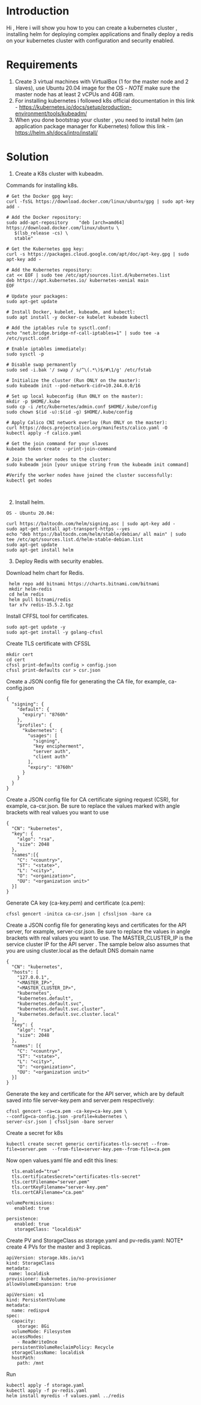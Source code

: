 # Introduction

Hi , Here i will show you how to you can create a kubernetes cluster , installing helm for deploying complex applications and finally deploy a redis on your kubernetes cluster with configuration and security enabled.


# Requirements

1. Create 3 virtual machines with VirtualBox (1 for the master node and 2 slaves), use Ubuntu 20.04 image for the OS - *NOTE* make sure the master node has at least 2 vCPUs and 4GB ram.
2. For installing kubernetes i followed k8s official documentation in this link - https://kubernetes.io/docs/setup/production-environment/tools/kubeadm/
3. When you done bootstrap your cluster , you need to install helm (an application package manager for Kubernetes) follow this link - https://helm.sh/docs/intro/install/


# Solution

1. Create a K8s cluster with kubeadm.


Commands for installing k8s.

```
# Get the Docker gpg key:
curl -fsSL https://download.docker.com/linux/ubuntu/gpg | sudo apt-key add -

# Add the Docker repository:
sudo add-apt-repository    "deb [arch=amd64] https://download.docker.com/linux/ubuntu \
   $(lsb_release -cs) \
   stable"

# Get the Kubernetes gpg key:
curl -s https://packages.cloud.google.com/apt/doc/apt-key.gpg | sudo apt-key add -

# Add the Kubernetes repository:
cat << EOF | sudo tee /etc/apt/sources.list.d/kubernetes.list
deb https://apt.kubernetes.io/ kubernetes-xenial main
EOF

# Update your packages:
sudo apt-get update

# Install Docker, kubelet, kubeadm, and kubectl:
sudo apt install -y docker-ce kubelet kubeadm kubectl

# Add the iptables rule to sysctl.conf:
echo "net.bridge.bridge-nf-call-iptables=1" | sudo tee -a /etc/sysctl.conf

# Enable iptables immediately:
sudo sysctl -p

# Disable swap permanently
sudo sed -i.bak '/ swap / s/^\(.*\)$/#\1/g' /etc/fstab

# Initialize the cluster (Run ONLY on the master):
sudo kubeadm init --pod-network-cidr=10.244.0.0/16

# Set up local kubeconfig (Run ONLY on the master):
mkdir -p $HOME/.kube
sudo cp -i /etc/kubernetes/admin.conf $HOME/.kube/config
sudo chown $(id -u):$(id -g) $HOME/.kube/config

# Apply Calico CNI network overlay (Run ONLY on the master):
curl https://docs.projectcalico.org/manifests/calico.yaml -O
kubectl apply -f calico.yaml

# Get the join command for your slaves
kubeadm token create --print-join-command 

# Join the worker nodes to the cluster:
sudo kubeadm join [your unique string from the kubeadm init command]

#Verify the worker nodes have joined the cluster successfully:
kubectl get nodes

  
```
2. Install helm.

```
OS - Ubuntu 20.04:

curl https://baltocdn.com/helm/signing.asc | sudo apt-key add -
sudo apt-get install apt-transport-https --yes
echo "deb https://baltocdn.com/helm/stable/debian/ all main" | sudo tee /etc/apt/sources.list.d/helm-stable-debian.list
sudo apt-get update
sudo apt-get install helm

```

3. Deploy Redis with security enables.

Download helm chart for Redis.

```
 helm repo add bitnami https://charts.bitnami.com/bitnami
 mkdir helm-redis
 cd helm redis
 helm pull bitnami/redis    
 tar xfv redis-15.5.2.tgz

```
Install CFFSL tool for certificates.

``` 
sudo apt-get update -y
sudo apt-get install -y golang-cfssl
```

Create TLS certificate with CFSSL

```
mkdir cert
cd cert
cfssl print-defaults config > config.json
cfssl print-defaults csr > csr.json
```
Create a JSON config file for generating the CA file, for example, ca-config.json
```
{
  "signing": {
    "default": {
      "expiry": "8760h"
    },
    "profiles": {
      "kubernetes": {
        "usages": [
          "signing",
          "key encipherment",
          "server auth",
          "client auth"
        ],
        "expiry": "8760h"
      }
    }
  }
}
```
Create a JSON config file for CA certificate signing request (CSR), for example, ca-csr.json. Be sure to replace the values marked with angle brackets with real values you want to use
```
{
  "CN": "kubernetes",
  "key": {
    "algo": "rsa",
    "size": 2048
  },
  "names":[{
    "C": "<country>",
    "ST": "<state>",
    "L": "<city>",
    "O": "<organization>",
    "OU": "<organization unit>"
  }]
}
```
Generate CA key (ca-key.pem) and certificate (ca.pem):
```
cfssl gencert -initca ca-csr.json | cfssljson -bare ca
```
Create a JSON config file for generating keys and certificates for the API server, for example, server-csr.json. Be sure to replace the values in angle brackets with real values you want to use. The MASTER_CLUSTER_IP is the service cluster IP for the API server . The sample below also assumes that you are using cluster.local as the default DNS domain name
```
{
  "CN": "kubernetes",
  "hosts": [
    "127.0.0.1",
    "<MASTER_IP>",
    "<MASTER_CLUSTER_IP>",
    "kubernetes",
    "kubernetes.default",
    "kubernetes.default.svc",
    "kubernetes.default.svc.cluster",
    "kubernetes.default.svc.cluster.local"
  ],
  "key": {
    "algo": "rsa",
    "size": 2048
  },
  "names": [{
    "C": "<country>",
    "ST": "<state>",
    "L": "<city>",
    "O": "<organization>",
    "OU": "<organization unit>"
  }]
}
```
Generate the key and certificate for the API server, which are by default saved into file server-key.pem and server.pem respectively:
```
cfssl gencert -ca=ca.pem -ca-key=ca-key.pem \
--config=ca-config.json -profile=kubernetes \
server-csr.json | cfssljson -bare server

```

Create a secret for k8s 
```
kubectl create secret generic certificates-tls-secret --from-file=server.pem  --from-file=server-key.pem--from-file=ca.pem 

```

Now open values.yaml file and edit this lines:
```
  tls.enabled="true"
  tls.certificatesSecret="certificates-tls-secret"
  tls.certFilename="server.pem"
  tls.certKeyFilename="server-key.pem"
  tls.certCAFilename="ca.pem"
```
```
volumePermissions:
   enabled: true
```

```
persistence:
   enabled: true
   storageClass: "localdisk"
```

Create PV and StorageClass as storage.yaml and pv-redis.yaml:
NOTE* create 4 PVs for the master and 3 replicas.

```
apiVersion: storage.k8s.io/v1
kind: StorageClass 
metadata:
 name: localdisk
provisioner: kubernetes.io/no-provisioner 
allowVolumeExpansion: true

```
```
apiVersion: v1
kind: PersistentVolume
metadata:
  name: redispv4
spec:
  capacity:
    storage: 8Gi
  volumeMode: Filesystem
  accessModes:
    - ReadWriteOnce
  persistentVolumeReclaimPolicy: Recycle
  storageClassName: localdisk
  hostPath:
    path: /mnt

```
Run
```
kubectl apply -f storage.yaml 
kubectl apply -f pv-redis.yaml
helm install myredis -f values.yaml ../redis
```


